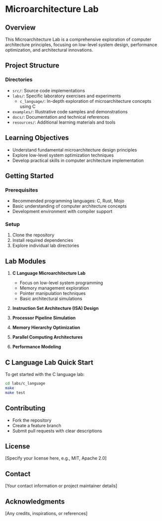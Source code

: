 # Microarchitecture Lab

## Overview
This Microarchitecture Lab is a comprehensive exploration of computer architecture principles, focusing on low-level system design, performance optimization, and architectural innovations.

## Project Structure

### Directories
- `src/`: Source code implementations
- `labs/`: Specific laboratory exercises and experiments
  - `c_language/`: In-depth exploration of microarchitecture concepts using C
- `examples/`: Illustrative code samples and demonstrations
- `docs/`: Documentation and technical references
- `resources/`: Additional learning materials and tools

## Learning Objectives
- Understand fundamental microarchitecture design principles
- Explore low-level system optimization techniques
- Develop practical skills in computer architecture implementation

## Getting Started

### Prerequisites
- Recommended programming languages: C, Rust, Mojo
- Basic understanding of computer architecture concepts
- Development environment with compiler support

### Setup
1. Clone the repository
2. Install required dependencies
3. Explore individual lab directories

## Lab Modules
1. **C Language Microarchitecture Lab**
   - Focus on low-level system programming
   - Memory management exploration
   - Pointer manipulation techniques
   - Basic architectural simulations

2. **Instruction Set Architecture (ISA) Design**
3. **Processor Pipeline Simulation**
4. **Memory Hierarchy Optimization**
5. **Parallel Computing Architectures**
6. **Performance Modeling**

## C Language Lab Quick Start
To get started with the C language lab:
```bash
cd labs/c_language
make
make test
```

## Contributing
- Fork the repository
- Create a feature branch
- Submit pull requests with clear descriptions

## License
[Specify your license here, e.g., MIT, Apache 2.0]

## Contact
[Your contact information or project maintainer details]

## Acknowledgments
[Any credits, inspirations, or references]
